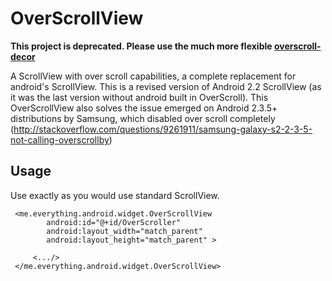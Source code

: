 OverScrollView
=============

**This project is deprecated. Please use the much more flexible [overscroll-decor](https://github.com/EverythingMe/overscroll-decor)**

A ScrollView with over scroll capabilities, a complete replacement for android's ScrollView.
This is a revised version of Android 2.2 ScrollView (as it was the last version without android built in OverScroll).
This OverScrollView also solves the issue emerged on Android 2.3.5+ distributions by Samsung, which disabled over scroll completely (http://stackoverflow.com/questions/9261911/samsung-galaxy-s2-2-3-5-not-calling-overscrollby)


Usage
-------

Use exactly as you would use standard ScrollView.



	 <me.everything.android.widget.OverScrollView
	        android:id="@+id/OverScroller"
	        android:layout_width="match_parent"
	        android:layout_height="match_parent" >

	     <.../>
	 </me.everything.android.widget.OverScrollView>
	 
	 
